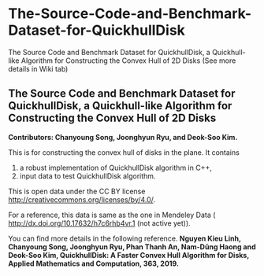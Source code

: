 # The-Source-Code-and-Benchmark-Dataset-for-QuickhullDisk
The Source Code and Benchmark Dataset for QuickhullDisk, a Quickhull-like Algorithm for Constructing the Convex Hull of 2D Disks (See more details in Wiki tab)

## The Source Code and Benchmark Dataset for QuickhullDisk, a Quickhull-like Algorithm for Constructing the Convex Hull of 2D Disks

**Contributors: Chanyoung Song, Joonghyun Ryu, and Deok-Soo Kim.**

This is for constructing the convex hull of disks in the plane. 
It contains 
 1) a robust implementation of QuickhullDisk algorithm in C++, 
 2) input data to test QuickhullDisk algorithm.  

This is open data under the CC BY license http://creativecommons.org/licenses/by/4.0/. 

For a reference, this data is same as the one in Mendeley Data ( http://dx.doi.org/10.17632/h7c6rhb4vr.1 (not active yet)).

You can find more details in the following reference.
**Nguyen Kieu Linh, Chanyoung Song, Joonghyun Ryu, Phan Thanh An, Nam-Dũng Haong and Deok-Soo Kim, QuickhullDisk: A Faster Convex Hull Algorithm for Disks, Applied Mathematics and Computation, 363, 2019.**
